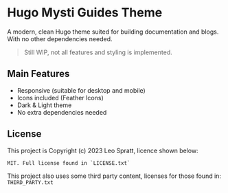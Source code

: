 # Hugo Mysti Guides Theme
A modern, clean Hugo theme suited for building documentation and blogs. With no other dependencies needed.

> Still WIP, not all features and styling is implemented.

## Main Features
- Responsive (suitable for desktop and mobile)
- Icons included (Feather Icons)
- Dark & Light theme
- No extra dependencies needed

## License
This project is Copyright (c) 2023 Leo Spratt, licence shown below:

```
MIT. Full license found in `LICENSE.txt`
```

This project also uses some third party content, licenses for those found in: `THIRD_PARTY.txt`
